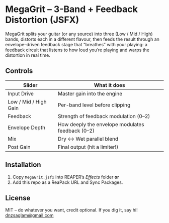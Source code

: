 # MegaGrit – 3-Band + Feedback Distortion (JSFX)

MegaGrit splits your guitar (or any source) into three (Low / Mid / High) bands, distorts each in a different flavour, then feeds the result through an envelope–driven feedback stage that “breathes” with your playing:  a feedback circuit that listens to how loud you’re playing and warps the distortion in real time. 

## Controls
| Slider | What it does |
|--------|--------------|
| Input Drive | Master gain into the engine |
| Low / Mid / High Gain | Per-band level before clipping |
| Feedback | Strength of feedback modulation (0–2) |
| Envelope Depth | How deeply the envelope modulates feedback (0–2) |
| Mix | Dry ↔ Wet parallel blend |
| Post Gain | Final output (hit a limiter!) |

## Installation
1. Copy `MegaGrit.jsfx` into REAPER’s *Effects* folder **or**  
2. Add this repo as a ReaPack URL and Sync Packages.

## License
MIT – do whatever you want, credit optional.
If you dig it, say hi! dnzsaglam@gmail.com 